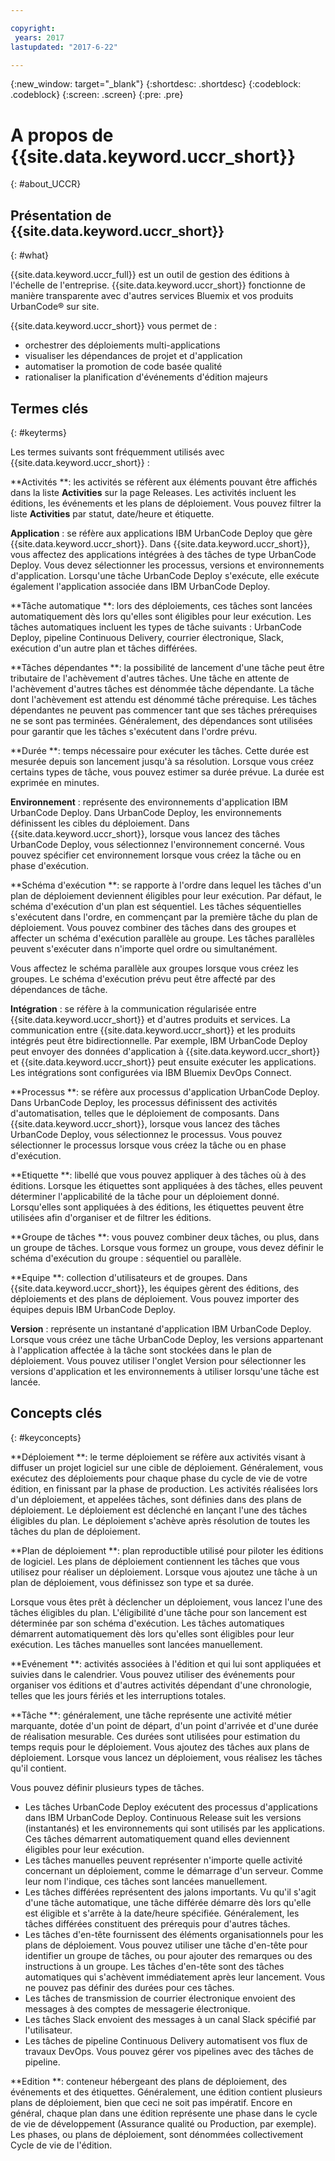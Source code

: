```yaml
---

copyright:
 years: 2017
lastupdated: "2017-6-22"

---
```


{:new_window: target="_blank"}
{:shortdesc: .shortdesc}
{:codeblock: .codeblock}
{:screen: .screen}
{:pre: .pre}


# A propos de {{site.data.keyword.uccr_short}}
{: #about_UCCR}


## Présentation de {{site.data.keyword.uccr_short}}
{: #what}

{{site.data.keyword.uccr_full}} est un outil de gestion des éditions à l'échelle de l'entreprise. {{site.data.keyword.uccr_short}} fonctionne de manière transparente avec d'autres services Bluemix et vos produits UrbanCode&reg; sur site.

{{site.data.keyword.uccr_short}} vous permet de :

<ul>
<li>orchestrer des déploiements multi-applications
</li>
<li>visualiser les dépendances de projet et d'application
</li>
<li>automatiser la promotion de code basée qualité
</li>
<li>rationaliser la planification d'événements d'édition majeurs
</li>
</ul>


## Termes clés
{: #keyterms}

Les termes suivants sont fréquemment utilisés avec {{site.data.keyword.uccr_short}} :

**Activités **: les activités se réfèrent aux éléments pouvant être affichés dans la liste **Activities** sur la page Releases. Les activités incluent les éditions, les événements et les plans de déploiement. Vous pouvez filtrer la liste **Activities** par statut, date/heure et étiquette.  

**Application** : se réfère aux applications IBM UrbanCode Deploy que gère {{site.data.keyword.uccr_short}}. Dans {{site.data.keyword.uccr_short}}, vous affectez des applications intégrées à des tâches de type UrbanCode Deploy. Vous devez sélectionner les processus, versions et environnements d'application. Lorsqu'une tâche UrbanCode Deploy s'exécute, elle exécute également l'application associée dans IBM UrbanCode Deploy.

**Tâche automatique **: lors des déploiements, ces tâches sont lancées automatiquement dès lors qu'elles sont éligibles pour leur exécution. Les tâches automatiques incluent les types de tâche suivants : UrbanCode Deploy, pipeline Continuous Delivery, courrier électronique, Slack, exécution d'un autre plan et tâches différées.

**Tâches dépendantes **: la possibilité de lancement d'une tâche peut être tributaire de l'achèvement d'autres tâches. Une tâche en attente de l'achèvement d'autres tâches est dénommée tâche dépendante. La tâche dont l'achèvement est attendu est dénommé tâche prérequise. Les tâches dépendantes ne peuvent pas commencer tant que ses tâches prérequises ne se sont pas terminées. Généralement, des dépendances sont utilisées pour garantir que les tâches s'exécutent dans l'ordre prévu.

**Durée **: temps nécessaire pour exécuter les tâches. Cette durée est mesurée depuis son lancement jusqu'à sa résolution. Lorsque vous créez certains types de tâche, vous pouvez estimer sa durée prévue. La durée est exprimée en minutes.

**Environnement** : représente des environnements d'application IBM UrbanCode Deploy. Dans UrbanCode Deploy, les environnements définissent les cibles du déploiement. Dans {{site.data.keyword.uccr_short}}, lorsque vous lancez des tâches UrbanCode Deploy, vous sélectionnez l'environnement concerné. Vous pouvez spécifier cet environnement lorsque vous créez la tâche ou en phase d'exécution.

**Schéma d'exécution **: se rapporte à l'ordre dans lequel les tâches d'un plan de déploiement deviennent éligibles pour leur exécution. Par défaut, le schéma d'exécution d'un plan est séquentiel. Les tâches séquentielles s'exécutent dans l'ordre, en commençant par la première tâche du plan de déploiement. Vous pouvez combiner des tâches dans des groupes et affecter un schéma d'exécution parallèle au groupe. Les tâches parallèles peuvent s'exécuter dans n'importe quel ordre ou simultanément.

Vous affectez le schéma parallèle aux groupes lorsque vous créez les groupes. Le schéma d'exécution prévu peut être affecté par des dépendances de tâche.

**Intégration** : se réfère à la communication régularisée entre {{site.data.keyword.uccr_short}} et d'autres produits et services. La communication entre {{site.data.keyword.uccr_short}} et les produits intégrés peut être bidirectionnelle. Par exemple, IBM UrbanCode Deploy peut envoyer des données d'application à {{site.data.keyword.uccr_short}} et {{site.data.keyword.uccr_short}} peut ensuite exécuter les applications. Les intégrations sont configurées via IBM Bluemix DevOps Connect.

**Processus **: se réfère aux processus d'application UrbanCode Deploy. Dans UrbanCode Deploy, les processus définissent des activités d'automatisation, telles que le déploiement de composants. Dans {{site.data.keyword.uccr_short}}, lorsque vous lancez des tâches UrbanCode Deploy, vous sélectionnez le processus. Vous pouvez sélectionner le processus lorsque vous créez la tâche ou en phase d'exécution.

**Etiquette **: libellé que vous pouvez appliquer à des tâches où à des éditions. Lorsque les étiquettes sont appliquées à des tâches, elles peuvent déterminer l'applicabilité de la tâche pour un déploiement donné. Lorsqu'elles sont appliquées à des éditions, les étiquettes peuvent être utilisées afin d'organiser et de filtrer les éditions.

**Groupe de tâches **: vous pouvez combiner deux tâches, ou plus, dans un groupe de tâches. Lorsque vous formez un groupe, vous devez définir le schéma d'exécution du groupe : séquentiel ou parallèle.

**Equipe **: collection d'utilisateurs et de groupes. Dans {{site.data.keyword.uccr_short}}, les équipes gèrent des éditions, des déploiements et des plans de déploiement. Vous pouvez importer des équipes depuis IBM UrbanCode Deploy.

**Version** : représente un instantané d'application IBM UrbanCode Deploy. Lorsque vous créez une tâche UrbanCode Deploy, les versions appartenant à l'application affectée à la tâche sont stockées dans le plan de déploiement. Vous pouvez utiliser l'onglet Version pour sélectionner les versions d'application et les environnements à utiliser lorsqu'une tâche est lancée.

## Concepts clés
{: #keyconcepts}

**Déploiement **: le terme déploiement se réfère aux activités visant à diffuser un projet logiciel sur une cible de déploiement. Généralement, vous exécutez des déploiements pour chaque phase du cycle de vie de votre édition, en finissant par la phase de production. Les activités réalisées lors d'un déploiement, et appelées tâches, sont définies dans des plans de déploiement. Le déploiement est déclenché en lançant l'une des tâches éligibles du plan. Le déploiement s'achève après résolution de toutes les tâches du plan de déploiement. 

**Plan de déploiement **: plan reproductible utilisé pour piloter les éditions de logiciel. Les plans de déploiement contiennent les tâches que vous utilisez pour réaliser un déploiement. Lorsque vous ajoutez une tâche à un plan de déploiement, vous définissez son type et sa durée.

Lorsque vous êtes prêt à déclencher un déploiement, vous lancez l'une des tâches éligibles du plan. L'éligibilité d'une tâche pour son lancement est déterminée par son schéma d'exécution. Les tâches automatiques démarrent automatiquement dès lors qu'elles sont éligibles pour leur exécution. Les tâches manuelles sont lancées manuellement.  

**Evénement **: activités associées à l'édition et qui lui sont appliquées et suivies dans le calendrier. Vous pouvez utiliser des événements pour organiser vos éditions et d'autres activités dépendant d'une chronologie, telles que les jours fériés et les interruptions totales.

**Tâche **: généralement, une tâche représente une activité métier marquante, dotée d'un point de départ, d'un point d'arrivée et d'une durée de réalisation mesurable. Ces durées sont utilisées pour estimation du temps requis pour le déploiement. Vous ajoutez des tâches aux plans de déploiement. Lorsque vous lancez un déploiement, vous réalisez les tâches qu'il contient.

Vous pouvez définir plusieurs types de tâches.
<ul>
<li>Les tâches UrbanCode Deploy exécutent des processus d'applications dans IBM UrbanCode Deploy. Continuous Release suit les versions (instantanés) et les environnements qui sont utilisés par les applications. Ces tâches démarrent automatiquement quand elles deviennent éligibles pour leur exécution.</li>
<li>Les tâches manuelles peuvent représenter n'importe quelle activité concernant un déploiement, comme le démarrage d'un serveur. Comme leur nom l'indique, ces tâches sont lancées manuellement. </li>
<li>Les tâches différées représentent des jalons importants. Vu qu'il s'agit d'une tâche automatique, une tâche différée démarre dès lors qu'elle est éligible et s'arrête à la date/heure spécifiée. Généralement, les tâches différées constituent des prérequis pour d'autres tâches.
</li>
<li>Les tâches d'en-tête fournissent des éléments organisationnels pour les plans de déploiement. Vous pouvez utiliser une tâche d'en-tête pour identifier un groupe de tâches, ou pour ajouter des remarques ou des instructions à un groupe. Les tâches d'en-tête sont des tâches automatiques qui s'achèvent immédiatement après leur lancement. Vous ne pouvez pas définir des durées pour ces tâches.
</li>
<li>Les tâches de transmission de courrier électronique envoient des messages à des comptes de messagerie électronique.
</li>
<li>Les tâches Slack envoient des messages à un canal Slack spécifié par l'utilisateur.
</li>
<li>Les tâches de pipeline Continuous Delivery automatisent vos flux de travaux DevOps. Vous pouvez gérer vos pipelines avec des tâches de pipeline.</li>
</ul>

**Edition **: conteneur hébergeant des plans de déploiement, des événements et des étiquettes. Généralement, une édition contient plusieurs plans de déploiement, bien que ceci ne soit pas impératif. Encore en général, chaque plan dans une édition représente une phase dans le cycle de vie de développement (Assurance qualité ou Production, par exemple). Les phases, ou plans de déploiement, sont dénommées collectivement Cycle de vie de l'édition.
